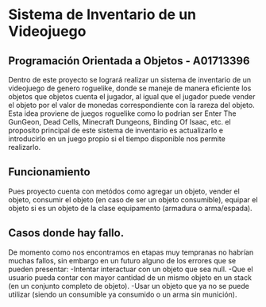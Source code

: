 # Sistema de Inventario de un Videojuego
##   Programación Orientada a Objetos - A01713396 
Dentro de este proyecto se logrará realizar un sistema de inventario de un videojuego de genero roguelike, donde se maneje de manera eficiente los objetos que objetos cuenta el jugador, al igual que el jugador puede vender el objeto por el valor de monedas correspondiente con la rareza del objeto.
Esta idea proviene de juegos roguelike como lo podrian ser Enter The GunGeon, Dead Cells, Minecraft Dungeons, Binding Of Isaac, etc. el proposito principal de este sistema de inventario es actualizarlo e introducirlo en un juego propio si el tiempo disponible nos permite realizarlo. 

## Funcionamiento
Pues proyecto cuenta con metódos como agregar un objeto, vender el objeto, consumir el objeto (en caso de ser un objeto consumible), equipar el objeto si es un objeto de la clase equipamento (armadura o arma/espada). 

## Casos donde hay fallo. 
De momento como nos encontramos en etapas muy tempranas no habrían muchas fallos, sin embargo en un futuro alguno de los errores que se pueden presentar:
-Intentar interactuar con un objeto que sea null.
-Que el usuario pueda contar con mayor cantidad de un mismo objeto en un stack (en un conjunto completo de objeto).
-Usar un objeto que ya no se puede utilizar (siendo un consumible ya consumido o un arma sin munición).

